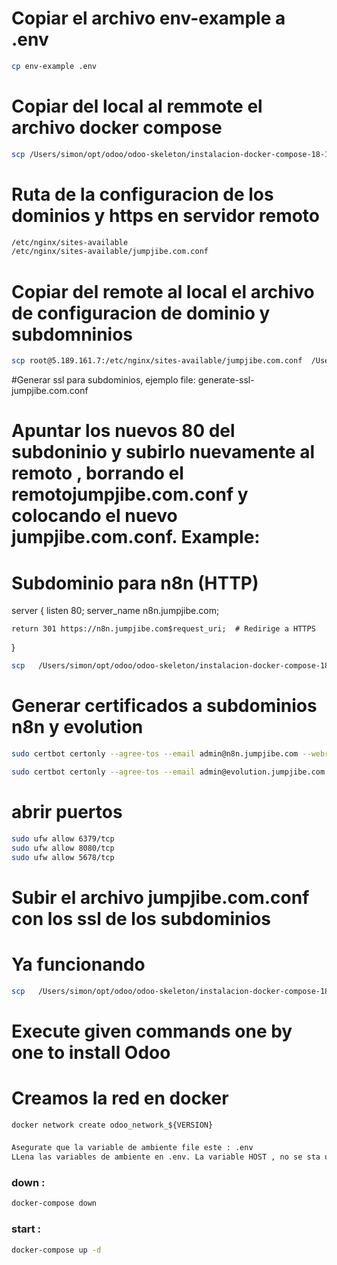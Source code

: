  # Copiar el archivo env-example a .env
 ```bash
 cp env-example .env
 ```
 # Copiar del local al remmote el archivo docker compose
 ```bash
 scp /Users/simon/opt/odoo/odoo-skeleton/instalacion-docker-compose-18-17/docker-instalacion-18/docker-compose.yaml  root@5.189.161.7:/root/odoo/n8n-evolution-api-odoo-18/docker-compose.yaml
```
# Ruta de la configuracion de los dominios y https en servidor remoto
```bash
/etc/nginx/sites-available
/etc/nginx/sites-available/jumpjibe.com.conf
```
# Copiar del remote al local el archivo de configuracion de dominio y subdomninios
 ```bash
 scp root@5.189.161.7:/etc/nginx/sites-available/jumpjibe.com.conf  /Users/simon/opt/odoo/odoo-skeleton/instalacion-docker-compose-18-17/n8n-evolution-api-odoo-18
```
#Generar ssl para subdominios, ejemplo file: generate-ssl-jumpjibe.com.conf
# Apuntar los nuevos 80 del subdoninio y subirlo nuevamente al remoto , borrando el remotojumpjibe.com.conf  y colocando el nuevo jumpjibe.com.conf. Example: 
# Subdominio para n8n (HTTP)
server {
    listen 80;
    server_name n8n.jumpjibe.com;

    return 301 https://n8n.jumpjibe.com$request_uri;  # Redirige a HTTPS
}
```bash
scp   /Users/simon/opt/odoo/odoo-skeleton/instalacion-docker-compose-18-17/n8n-evolution-api-odoo-18/jumpjibe.com.conf root@5.189.161.7:/etc/nginx/sites-available/jumpjibe.com.conf
```
# Generar certificados a subdominios n8n y evolution
```bash
sudo certbot certonly --agree-tos --email admin@n8n.jumpjibe.com --webroot -w /var/lib/letsencrypt/ -d n8n.jumpjibe.com
```
```bash
sudo certbot certonly --agree-tos --email admin@evolution.jumpjibe.com --webroot -w /var/lib/letsencrypt/ -d evolution.jumpjibe.com
```

# abrir puertos
```bash
sudo ufw allow 6379/tcp
sudo ufw allow 8080/tcp
sudo ufw allow 5678/tcp
```
# Subir el archivo jumpjibe.com.conf con los ssl de los subdominios
# Ya funcionando
```bash
scp   /Users/simon/opt/odoo/odoo-skeleton/instalacion-docker-compose-18-17/n8n-evolution-api-odoo-18/jumpjibe.com.conf root@5.189.161.7:/etc/nginx/sites-available
```
 # Execute given commands one by one to install Odoo
 # Creamos la red en docker
 ```
 docker network create odoo_network_${VERSION}
 ```
###
```bash
Asegurate que la variable de ambiente file este : .env
LLena las variables de ambiente en .env. La variable HOST , no se sta usando
```
### down :
```bash
docker-compose down 
```

### start :
```bash
docker-compose up -d
```
